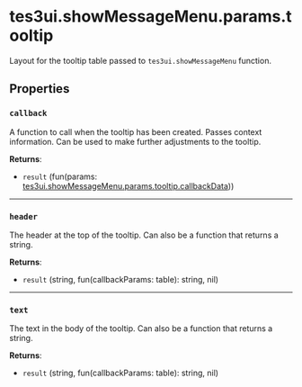 # tes3ui.showMessageMenu.params.tooltip
<div class="search_terms" style="display: none">tes3ui.showmessagemenu.params.tooltip, .showmessagemenu.params.tooltip</div>

<!---
	This file is autogenerated. Do not edit this file manually. Your changes will be ignored.
	More information: https://github.com/MWSE/MWSE/tree/master/docs
-->

Layout for the tooltip table passed to `tes3ui.showMessageMenu` function.

## Properties

### `callback`
<div class="search_terms" style="display: none">callback</div>

A function to call when the tooltip has been created. Passes context information. Can be used to make further adjustments to the tooltip.

**Returns**:

* `result` (fun(params: [tes3ui.showMessageMenu.params.tooltip.callbackData](../types/tes3ui.showMessageMenu.params.tooltip.callbackData.md)))

***

### `header`
<div class="search_terms" style="display: none">header</div>

The header at the top of the tooltip. Can also be a function that returns a string.

**Returns**:

* `result` (string, fun(callbackParams: table): string, nil)

***

### `text`
<div class="search_terms" style="display: none">text</div>

The text in the body of the tooltip. Can also be a function that returns a string.

**Returns**:

* `result` (string, fun(callbackParams: table): string, nil)

